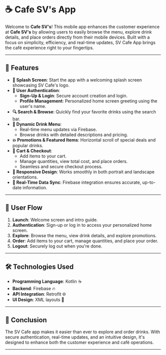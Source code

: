 # ☕ Cafe SV's  App 

Welcome to **Cafe SV's**! This mobile app enhances the customer experience at **Cafe SV's** by allowing users to easily browse the menu, explore drink details, and place orders directly from their mobile devices. Built with a focus on simplicity, efficiency, and real-time updates, SV Cafe App brings the café experience right to your fingertips.

---

## 🌟 Features

- **🚀 Splash Screen**: Start the app with a welcoming splash screen showcasing SV Cafe's logo.
- **🔐 User Authentication**:
  - **Sign-Up & Login**: Secure account creation and login.
  - **Profile Management**: Personalized home screen greeting using the user's name.
- **🔍 Search & Browse**: Quickly find your favorite drinks using the search bar.
- **🥤 Dynamic Drink Menu**:
  - Real-time menu updates via Firebase.
  - Browse drinks with detailed descriptions and pricing.
- **💥 Promotions & Featured Items**: Horizontal scroll of special deals and popular drinks.
- **🛒 Cart & Checkout**:
  - Add items to your cart.
  - Manage quantities, view total cost, and place orders.
  - Seamless and secure checkout process.
- **📱 Responsive Design**: Works smoothly in both portrait and landscape orientations.
- **🔄 Real-Time Data Sync**: Firebase integration ensures accurate, up-to-date information.

---

## 🎯 User Flow

1. **Launch**: Welcome screen and intro guide.
2. **Authentication**: Sign-up or log in to access your personalized home screen.
3. **Explore**: Browse the menu, view drink details, and explore promotions.
4. **Order**: Add items to your cart, manage quantities, and place your order.
5. **Logout**: Securely log out when you're done.

---

## 🛠️ Technologies Used

- **Programming Language**: Kotlin ☕
- **Backend**: Firebase 🔥
- **API Integration**: Retrofit 🌐
- **UI Design**: XML layouts 🎨

---


## 📖 Conclusion

The SV Cafe app makes it easier than ever to explore and order drinks. With secure authentication, real-time updates, and an intuitive design, it's designed to enhance both the customer experience and café operations.

---
